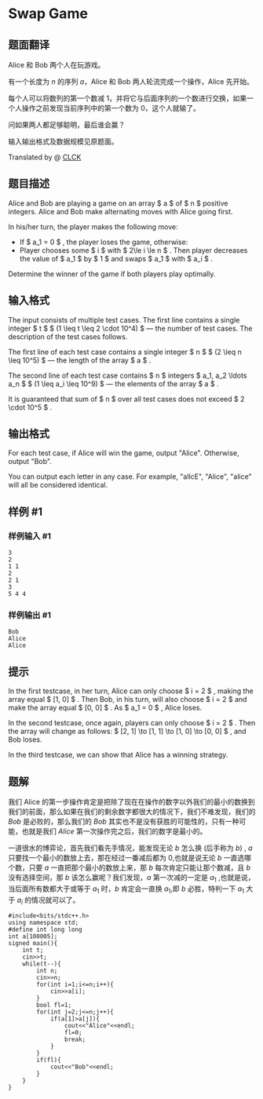 # Swap Game

## 题面翻译

Alice 和 Bob 两个人在玩游戏。

有一个长度为 $n$ 的序列 $a$，Alice 和 Bob 两人轮流完成一个操作，Alice 先开始。

每个人可以将数列的第一个数减 $1$，并将它与后面序列的一个数进行交换，如果一个人操作之前发现当前序列中的第一个数为 $0$，这个人就输了。

问如果两人都足够聪明，最后谁会赢？

输入输出格式及数据规模见原题面。

Translated by @ [CLCK](https://www.luogu.com.cn/user/323183)

## 题目描述

Alice and Bob are playing a game on an array $ a $ of $ n $ positive integers. Alice and Bob make alternating moves with Alice going first.

In his/her turn, the player makes the following move:

- If $ a_1 = 0 $ , the player loses the game, otherwise:
- Player chooses some $ i $ with $ 2\le i \le n $ . Then player decreases the value of $ a_1 $ by $ 1 $ and swaps $ a_1 $ with $ a_i $ .

Determine the winner of the game if both players play optimally.

## 输入格式

The input consists of multiple test cases. The first line contains a single integer $ t $ $ (1 \leq t \leq 2 \cdot 10^4) $ — the number of test cases. The description of the test cases follows.

The first line of each test case contains a single integer $ n $ $ (2 \leq n \leq 10^5) $ — the length of the array $ a $ .

The second line of each test case contains $ n $ integers $ a_1, a_2 \ldots a_n $ $ (1 \leq a_i \leq 10^9) $ — the elements of the array $ a $ .

It is guaranteed that sum of $ n $ over all test cases does not exceed $ 2 \cdot 10^5 $ .

## 输出格式

For each test case, if Alice will win the game, output "Alice". Otherwise, output "Bob".

You can output each letter in any case. For example, "alIcE", "Alice", "alice" will all be considered identical.

## 样例 #1

### 样例输入 #1

```
3
2
1 1
2
2 1
3
5 4 4
```

### 样例输出 #1

```
Bob
Alice
Alice
```

## 提示

In the first testcase, in her turn, Alice can only choose $ i = 2 $ , making the array equal $ [1, 0] $ . Then Bob, in his turn, will also choose $ i = 2 $ and make the array equal $ [0, 0] $ . As $ a_1 = 0 $ , Alice loses.

In the second testcase, once again, players can only choose $ i = 2 $ . Then the array will change as follows: $ [2, 1] \to [1, 1] \to [1, 0] \to [0, 0] $ , and Bob loses.

In the third testcase, we can show that Alice has a winning strategy.

## 题解
我们 Alice 的第一步操作肯定是把除了现在在操作的数字以外我们的最小的数换到我们的前面，那么如果在我们的剩余数字都很大的情况下，我们不难发现，我们的 $Bob$ 是必败的，那么我们的 $Bob$ 其实也不是没有获胜的可能性的，只有一种可能，也就是我们 $Alice$ 第一次操作完之后，我们的数字是最小的。

一道很水的博弈论，首先我们看先手情况，能发现无论 $b$ 怎么换 (后手称为 $b)$ , $a$ 只要找一个最小的数放上去，那在经过一番减后都为 0,也就是说无论 $b$ 一直选哪个数，只要 $a$ 一直把那个最小的数放上来，那 $b$ 每次肯定只能让那个数减，且 $b$ 没有选择空间，那 $b$ 该怎么赢呢？我们发现，$a$ 第一次减的一定是 $a_{1}$ ,也就是说，当后面所有数都大于或等于 $a_{1}$ 时，$b$ 肯定会一直换 $a_{1}$,即 $b$ 必胜，特判一下 $a_{1}$ 大于 $a_{i}$ 的情况就可以了。

```
#include<bits/stdc++.h>
using namespace std;
#define int long long
int a[100005]; 
signed main(){
	int t;
	cin>>t;
	while(t--){
		int n;
		cin>>n;
		for(int i=1;i<=n;i++){
			cin>>a[i];
		}
		bool fl=1;
		for(int j=2;j<=n;j++){
			if(a[1]>a[j]){
				cout<<"Alice"<<endl;
				fl=0;
				break;
			}
		}
		if(fl){
			cout<<"Bob"<<endl; 
		}
	} 
}

```